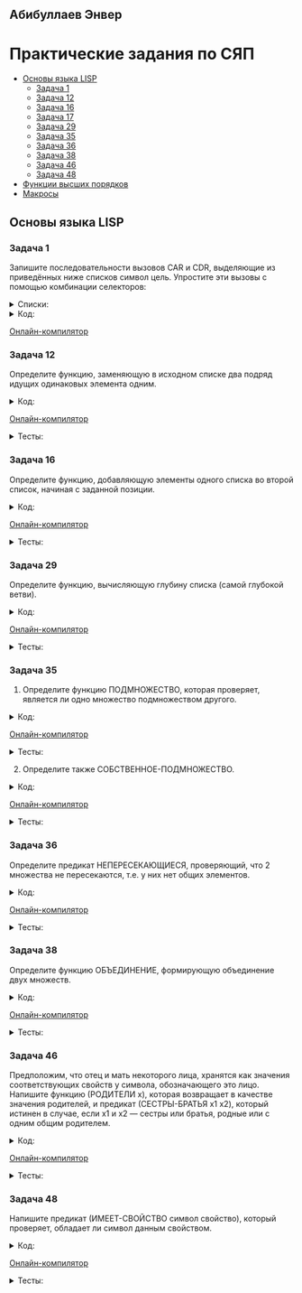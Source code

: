 ## Абибуллаев Энвер

# Практические задания по СЯП
- [Основы языка LISP](#Основы-языка-LISP)
  - [Задача 1](#Задача-1)
  - [Задача 12](#Задача-12)
  - [Задача 16](#Задача-16)
  - [Задача 17](#Задача-17)
  - [Задача 29](#Задача-29)
  - [Задача 35](#Задача-35)
  - [Задача 36](#Задача-36)
  - [Задача 38](#Задача-38)
  - [Задача 46](#Задача-46)
  - [Задача 48](#Задача-48)
- [Функции высших порядков](#Функции-высших-порядков)
- [Макросы](#Макросы)
  
## Основы языка LISP
### Задача 1
  Запишите последовательности вызовов CAR и CDR, выделяющие из приведённых ниже списков символ цель. Упростите эти вызовы с помощью комбинации селекторов:
<details><summary>Списки:</summary>
<p>
 
  ```lisp
  (1 2 цель 3 4)
  ((1) (2 цель) (3 (4)))
  ((1 (2 (3 4 цель))))
  ```
</p>
</details>
<details><summary>Код:</summary>
<p>
	
  ```lisp
 Input:
 (print (caar(cdaddr '(1 2 '(цель) 3 4))))
 (print (caar(cdadr(cadr '((1) (2 '(цель)) (3 (4)))))))
 (print (caadar(cddar(cdadar '((1 (2 (3 4 '(цель)))))))))
 
 Output: 
 ЦЕЛЬ
 ЦЕЛЬ
 ЦЕЛЬ
  ```
</p>
</details>

[Онлайн-компилятор](https://rextester.com/l/common_lisp_online_compiler)

### Задача 12
  Определите функцию, заменяющую в исходном списке два подряд идущих одинаковых элемента одним.
<details><summary>Код:</summary>
<p>

```lisp
(defun ReplaceInList (lst)
  ((lambda (x y)    
        (cond ((null y) lst)
             ((equal x (cadr lst)) (cons x (ReplaceInList (cddr lst))))
             (t (cons x (ReplaceInList y)))))  
  (car lst) 
  (cdr lst )))
```
</p>
</details>

[Онлайн-компилятор](https://rextester.com/l/common_lisp_online_compiler)

<details><summary>Тесты:</summary>
<p>

```lisp
Input:
(print (ReplaceInList '(a a b b c c c)))
(print (ReplaceInList '(a a (b b c) (b b c) (b b c) c f f c)))
(print (ReplaceInList '(1 1 1 1 1 1 4 5 67 7 7)))

Output:
(A B C C)
(A (B B C) (B B C) C F C)
(1 1 1 4 5 67 7)
```
</p>
</details>

### Задача 16
  Определите функцию, добавляющую элементы одного списка во второй список, начиная с заданной позиции.
<details><summary>Код:</summary>
<p>

  ```lisp
  (defun AddInList (list additionalList index) 
    ((lambda (head tail) 
      (cond ((equal 0 index) (cons additionalList list))
        (t (cons head (AddInList tail additionalList (- index 1))))
        )
      )
      (car list)
      (cdr list)
    )
  )
```
</p>
</details>

[Онлайн-компилятор](https://rextester.com/l/common_lisp_online_compiler)

<details><summary>Тесты:</summary>
<p>
	
```lisp
Input:
(print(AddInList '(1 2 3 4 5 7 8 9) "Put me Here" 4))
(print(AddInList '(1 2 3 4 5 7 8 9) "Put me Here" 9))
(print(AddInList '(1 2 3 4 5 7 8 9) "Put me Here" 0))

Output:
(1 2 3 4 "Put me Here" 5 7 8 9)
(1 2 3 4 5 7 8 9 NIL "Put me Here")
("Put me Here" 1 2 3 4 5 7 8 9)
```
</p>
</details>

### Задача 29  
  Определите функцию, вычисляющую глубину списка (самой глубокой ветви).
<details><summary>Код:</summary>
<p>
	
```lisp
(defun depth (lst)
	(if (or (atom lst) (null lst))
		0
		(max (+ 1 (depth (car lst))) 
                     (depth (cdr lst)))
	)
)	
```  
</p>
</details>

[Онлайн-компилятор](https://rextester.com/l/common_lisp_online_compiler)

<details><summary>Тесты:</summary>
<p>
	
```lisp
Input:
(print (depth  '(1 2 3)))
(print (depth '((1) (2 (4) 5) (3))))
(print (depth '((1) (2) (3))))

Output:
1
3
2
```  
</p>
</details>

### Задача 35
  1. Определите функцию ПОДМНОЖЕСТВО, которая проверяет, является ли одно множество подмножеством другого.
<details><summary>Код:</summary>
<p>
	
```lisp
(defun my-member (a li)
	(cond
		((null li) nil)
		((equal a (car li)) T)
		(t (my-member a (cdr li)))
	)
)

(defun subset (a b)
    (not (mapcan (lambda (el)
						(cond 
							((not (my-member el b)) (list T))
						)) a)
	)
)
```  
</p>
</details>

[Онлайн-компилятор](https://rextester.com/l/common_lisp_online_compiler)

<details><summary>Тесты:</summary>
<p>
	
```lisp
Input: (print (subset '(1 2 3) '(5 7 8)))
(print (subset '(8 4 2) '(6 3 4 7 2 8)))
(print (subset '(3 6 5 7) '(3)))

Output:
NIL
T
NIL
```  
</p>
</details>

  2. Определите также СОБСТВЕННОЕ-ПОДМНОЖЕСТВО.
<details><summary>Код:</summary>
<p>
	
```lisp
(defun proper-subset (a b)
    (and (subset a b) (not (equal a b)))
)
```  
</p>
</details>

[Онлайн-компилятор](https://rextester.com/l/common_lisp_online_compiler)

<details><summary>Тесты:</summary>
<p>
	
```lisp
Input:
(print (proper-subset '(1 2 3) '(1 2 3)))
(print (proper-subset '(1 2 3) '(1 2 3 4 5 6 7 8)))
(print (proper-subset '(0 5 7 7) '(1 2 3 4 5 0 7 5 7)))

Output:
NIL
T
T
```  
</p>
</details>

### Задача 36
  Определите предикат НЕПЕРЕСЕКАЮЩИЕСЯ, проверяющий, что 2 множества не пересекаются, т.е. у них нет общих элементов.
<details><summary>Код:</summary>
<p>
	
```lisp
(defun my-member (a li)
	(cond
		((null li) nil)
		((equal a (car li)) T)
		(t (my-member a (cdr li)))
	)
)

(defun disjoint (a b)
	(not (mapcan (lambda (el)
			(cond 
				((my-member el b) (list T))
	     		)) a) 
	)
)
```  
</p>
</details>

[Онлайн-компилятор](https://rextester.com/l/common_lisp_online_compiler)

<details><summary>Тесты:</summary>
<p>
	
```lisp
Input: 
(print (disjoint '(1 2 3) '(4 5 6)))
(print (disjoint '(2 5 9 1) '(1 6 4 5)))
(print (disjoint '(1 2 3) '(1 2 3)))

Output:
T
NIL
NIL
```  
</p>
</details>

### Задача 38
  Определите функцию ОБЪЕДИНЕНИЕ, формирующую объединение двух множеств.
<details><summary>Код:</summary>
<p>
	
```lisp
(defun in-predicate (a l)
    (cond
        ((null l) nil) ;элемент не может принадлежать пустому множеству
        ((eq a (car l)) t) ;элемент принадлежит множеству, если в нём содержится
        (t (in-predicate a (cdr l))) ; продолжаем проверку
    )
)

(defun union~ (a b)
    (cond ((null a) b)  
        ((null b) a)
        ((in-predicate (car a) b) (union~ (cdr a) b)) ;проверяем принадлежит ли a к b, если нет, то идём дальше
        (t (cons (car a) (union~ (cdr a) b)))
    )
)
```  
</p>
</details>

[Онлайн-компилятор](https://rextester.com/l/common_lisp_online_compiler)

<details><summary>Тесты:</summary>
<p>
	
```lisp
Input:
(print (union~ '(a b c) '(b c d)))
(print (union~ '(1 2 3 4 5) '(1 2 3 4 12 13 11)))
(print (union~ '() '()))

Output:
(A B C D)
(5 1 2 3 4 12 13 11)
 NIL
```  
</p>
</details>

### Задача 46  
  Предположим, что отец и мать некоторого лица, хранятся как значения соответствующих свойств у символа, обозначающего это лицо. Напишите функцию (РОДИТЕЛИ x), которая возвращает в качестве значения родителей, и предикат (СЕСТРЫ-БРАТЬЯ x1 x2), который истинен в случае, если x1 и x2 — сестры или братья, родные или с одним общим родителем.
<details><summary>Код:</summary>
<p>    

```lisp
(defun parents (x)
	(list (get x 'mom) (get x 'dad))
)

(defun brother (x y)
	(or (eq (get x 'mom) (get y 'mom))
		(eq (get x 'dad) (get y 'dad))
	)
)
(setf (get 'x 'mom) 'a)
(setf (get 'x 'dad) 'b)
(setf (get 'y 'mom) 'a)
(setf (get 'y 'dad) 'b)
(setf (get 'z 'mom) 'c)
(setf (get 'z 'dad) 'd)
```  
</p>
</details>

[Онлайн-компилятор](https://rextester.com/l/common_lisp_online_compiler)

<details><summary>Тесты:</summary>
<p>

```lisp
Input: (print (parents 'x))
(print (brother 'y 'x))
(print (brother 'y 'z))
Output:
(A B)
T
NIL
```  
</p>
</details>

### Задача 48
  Напишите предикат (ИМЕЕТ-СВОЙСТВО символ свойство), который проверяет, обладает ли символ данным свойством.
<details><summary>Код:</summary>
<p>

```lisp
(defun Has(x property)
	(Find property (symbol-plist x)) 
) 

(defun Find(property list) 
      (cond
      	((null list) nil) 
        ((equal property (car list)) T) 
        (t (Find property (cddr list)))
      )
) 

(setf (get 'car 'color) 'black) 
(setf (get 'car 'maxspeed) '140) 
(setf (get 'car 'mark) 'lada) 
```  
</p>
</details>

[Онлайн-компилятор](https://rextester.com/l/common_lisp_online_compiler)

<details><summary>Тесты:</summary>
<p>

```lisp
Input: (print(Has 'car 'color))
(print(Has 'car 'maxspeed))
(print(Has 'car 'country))
Output:
T
T
NIL
```  
</p>
</details>
